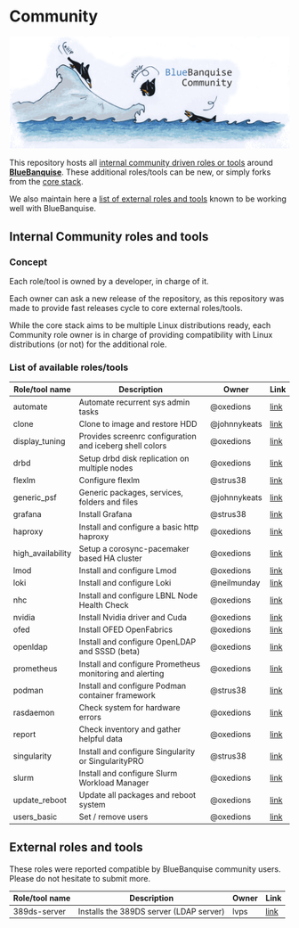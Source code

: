 # Community

![BlueBanquise Community](resources/pictures/BlueBanquise_Community_logo_large.png)

This repository hosts all [internal community driven roles or tools](#internal-community-roles-and-tools) around [**BlueBanquise**](https://github.com/bluebanquise/bluebanquise). These additional roles/tools can be new, or simply forks from the [core stack](https://github.com/bluebanquise/bluebanquise/tree/master/roles).

We also maintain here a [list of external roles and tools](#external-roles-and-tools) known to be working well with BlueBanquise.

## Internal Community roles and tools

### Concept

Each role/tool is owned by a developer, in charge of it.

Each owner can ask a new release of the repository, as this repository was made to provide fast releases cycle to core external roles/tools.

While the core stack aims to be multiple Linux distributions ready, each Community role owner is in charge of providing compatibility with Linux distributions (or not) for the additional role.

### List of available roles/tools

| Role/tool name        | Description                                              | Owner           | Link                                |
| --------------------- | -------------------------------------------------------- | --------------- | ----------------------------------- |
| automate              | Automate recurrent sys admin tasks                       | @oxedions       | [link](roles/automate/)             |
| clone                 | Clone to image and restore HDD                           | @johnnykeats    | [link](roles/clone/)                |
| display_tuning        | Provides screenrc configuration and iceberg shell colors | @oxedions       | [link](roles/display_tuning/)       |
| drbd                  | Setup drbd disk replication on multiple nodes            | @oxedions       | [link](roles/drbd/)                 |
| flexlm                | Configure flexlm                                         | @strus38        | [link](roles/flexlm/)               |
| generic_psf           | Generic packages, services, folders and files            | @johnnykeats    | [link](roles/generic_psf/)          |
| grafana               | Install Grafana                                          | @strus38        | [link](roles/grafana/)              |
| haproxy               | Install and configure a basic http haproxy               | @oxedions       | [link](roles/haproxy/)              |
| high_availability     | Setup a corosync-pacemaker based HA cluster              | @oxedions       | [link](roles/high_availability/)    |
| lmod                  | Install and configure Lmod                               | @oxedions       | [link](roles/lmod/)                 |
| loki                  | Install and configure Loki                               | @neilmunday     | [link](roles/loki/)                 |
| nhc                   | Install and configure LBNL Node Health Check             | @oxedions       | [link](roles/nhc/)                  |
| nvidia                | Install Nvidia driver and Cuda                           | @oxedions       | [link](roles/nvidia/)               |
| ofed                  | Install OFED OpenFabrics                                 | @oxedions       | [link](roles/ofed/)                 |
| openldap              | Install and configure OpenLDAP and SSSD (beta)           | @oxedions       | [link](roles/openldap/)             |
| prometheus            | Install and configure Prometheus monitoring and alerting | @oxedions       | [link](roles/prometheus/)           |
| podman                | Install and configure Podman container framework         | @strus38        | [link](roles/podman/)               |
| rasdaemon             | Check system for hardware errors                         | @oxedions       | [link](roles/rasdaemon/)            |
| report                | Check inventory and gather helpful data                  | @oxedions       | [link](roles/report/)               |
| singularity           | Install and configure Singularity or SingularityPRO      | @strus38        | [link](roles/singularity/)          |
| slurm                 | Install and configure Slurm Workload Manager             | @oxedions       | [link](roles/slurm/)                |
| update_reboot         | Update all packages and reboot system                    | @oxedions       | [link](roles/update_reboot/)        |
| users_basic           | Set / remove users                                       | @oxedions       | [link](roles/users_basic/)          |

## External roles and tools

These roles were reported compatible by BlueBanquise community users. Please do not hesitate to submit more.

| Role/tool name        | Description                                              | Owner           | Link                                         |
| --------------------- | -------------------------------------------------------- | --------------- | -------------------------------------------- |
| 389ds-server          | Installs the 389DS server (LDAP server)                  | lvps            | [link](https://github.com/lvps/389ds-server) |
